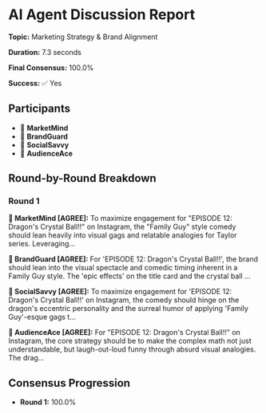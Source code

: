 # AI Agent Discussion Report

**Topic:** Marketing Strategy & Brand Alignment

**Duration:** 7.3 seconds

**Final Consensus:** 100.0%

**Success:** ✅ Yes

## Participants

- 🤖 **MarketMind**
- 🤖 **BrandGuard**
- 🤖 **SocialSavvy**
- 🤖 **AudienceAce**

## Round-by-Round Breakdown

### Round 1

**🤖 MarketMind [AGREE]:** To maximize engagement for "EPISODE 12: Dragon's Crystal Ball!!" on Instagram, the "Family Guy" style comedy should lean heavily into visual gags and relatable analogies for Taylor series.  Leveraging...

**🤖 BrandGuard [AGREE]:** For 'EPISODE 12: Dragon's Crystal Ball!!', the brand should lean into the visual spectacle and comedic timing inherent in a Family Guy style. The 'epic effects' on the title card and the crystal ball ...

**🤖 SocialSavvy [AGREE]:** To maximize engagement for 'EPISODE 12: Dragon's Crystal Ball!!' on Instagram, the comedy should hinge on the dragon's eccentric personality and the surreal humor of applying 'Family Guy'-esque gags t...

**🤖 AudienceAce [AGREE]:** For "EPISODE 12: Dragon's Crystal Ball!!" on Instagram, the core strategy should be to make the complex math not just understandable, but laugh-out-loud funny through absurd visual analogies. The drag...

## Consensus Progression

- **Round 1:** 100.0%

